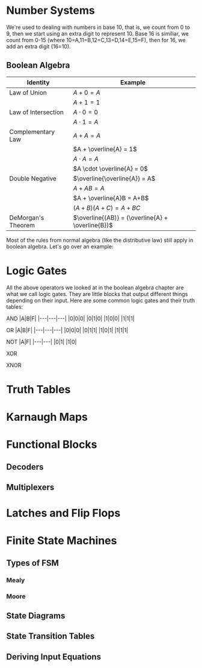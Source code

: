 # Number Systems
We're used to dealing with numbers in base 10, that is, we count from 0 to 9, then we start using an extra digit to represent 10. Base 16 is similiar, we count from 0-15 (where 10=A,11=B,12=C,13=D,14=E,15=F), then for 16, we add an extra digit (16=10).
## Boolean Algebra

|Identity|Example|
|---|---|
|Law of Union|$A + 0 = A$|
||$A + 1 = 1$|
|Law of Intersection|$A \cdot 0 = 0$|
||$A \cdot 1 = A$|
|Complementary Law|$A + A = A$|
||$A + \overline{A} = 1$|
||$A \cdot A = A$|
||$A \cdot \overline{A} = 0$|
|Double Negative|$\overline{\overline{A}} = A$|
||$A + AB = A$|
||$A + \overline{A}B = A+B$|
||$(A+B)(A+C) = A+BC$|
|DeMorgan's Theorem|$\overline{(AB)} = (\overline{A} + \overline{B})$|

Most of the rules from normal algebra (like the distributive law) still apply in boolean algebra. Let's go over an example:




# Logic Gates
All the above operators we looked at in the boolean algebra chapter are what we call logic gates. They are little blocks that output different things depending on their input. Here are some common logic gates and their truth tables:

AND
|A|B|F|
|---|---|---|
|0|0|0|
|0|1|0|
|1|0|0|
|1|1|1|

OR
|A|B|F|
|---|---|---|
|0|0|0|
|0|1|1|
|1|0|1|
|1|1|1|

NOT
|A|F|
|---|---|
|0|1|
|1|0|

XOR

XNOR


# Truth Tables

# Karnaugh Maps

# Functional Blocks
## Decoders
## Multiplexers

# Latches and Flip Flops

# Finite State Machines

## Types of FSM
### Mealy
### Moore

## State Diagrams

## State Transition Tables

## Deriving Input Equations
